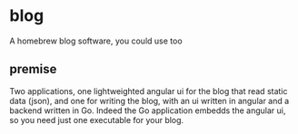 # blog
A homebrew blog software, you could use too

## premise
Two applications, one lightweighted angular ui for the blog that read static data (json), and one for writing the blog, with an ui written in angular and a backend written in Go. Indeed the Go application embedds the angular ui, so you need just one executable for your blog.
